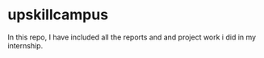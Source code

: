 # upskillcampus
In this repo, I have included all the reports and and project work i did in my internship.
